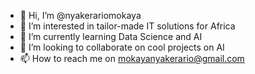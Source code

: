 - 👋 Hi, I’m @nyakerariomokaya
- 👀 I’m interested in tailor-made IT solutions for Africa
- 🌱 I’m currently learning Data Science and AI
- 💞️ I’m looking to collaborate on cool projects on AI
- 📫 How to reach me on mokayanyakerario@gmail.com

<!---
nyakerariomokaya/nyakerariomokaya is a ✨ special ✨ repository because its `README.md` (this file) appears on your GitHub profile.
You can click the Preview link to take a look at your changes.
--->
